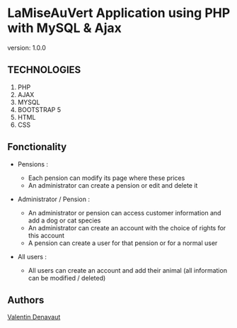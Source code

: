 # LaMiseAuVert Application using PHP with MySQL & Ajax

version: 1.0.0

## TECHNOLOGIES

1. PHP
1. AJAX   
1. MYSQL
1. BOOTSTRAP 5
1. HTML
1. CSS

## Fonctionality

* Pensions :
    * Each pension can modify its page where these prices
    * An administrator can create a pension or edit and delete it
    
* Administrator / Pension :
    * An administrator or pension can access customer information and add a dog or cat species
    * An administrator can create an account with the choice of rights for this account
    * A pension can create a user for that pension or for a normal user

* All users :
    * All users can create an account and add their animal (all information can be modified / deleted)
    

## Authors

[Valentin Denavaut](https://helloworlds.fr/)
